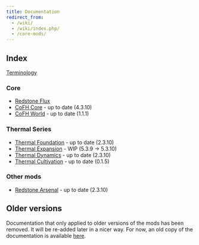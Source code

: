 ```yaml
---
title: Documentation
redirect_from:
  - /wiki/
  - /wiki/index.php/
  - /core-mods/
---
```


Index
-----

[Terminology](/docs/terminology/)

### Core
* [Redstone Flux](/docs/redstone-flux/)
* [CoFH Core](/docs/cofh-core/) - <span class="uk-text-small uk-text-success">up to date (4.3.10)</span>
* [CoFH World](/docs/cofh-world/) - <span class="uk-text-small uk-text-success">up to date (1.1.1)</span>

### Thermal Series
* [Thermal Foundation](/docs/thermal-foundation/) - <span class="uk-text-small uk-text-success">up to date (2.3.10)</span>
* [Thermal Expansion](/docs/thermal-expansion/) - <span class="uk-text-small uk-text-warning">WIP (5.3.9 → 5.3.10)</span>
* [Thermal Dynamics](/docs/thermal-dynamics/) - <span class="uk-text-small uk-text-success">up to date (2.3.10)</span>
* [Thermal Cultivation](/docs/thermal-cultivation/) - <span class="uk-text-small uk-text-success">up to date (0.1.5)</span>

### Other mods
* [Redstone Arsenal](/docs/redstone-arsenal/) - <span class="uk-text-small uk-text-success">up to date (2.3.10)</span>


Older versions
--------------

Documentation that only applied to older versions of the mods has been removed.
It will be re-added later in a nicer way. For now, an old copy of the
documentation is available [here](https://oldcofh.github.io/docs/).
